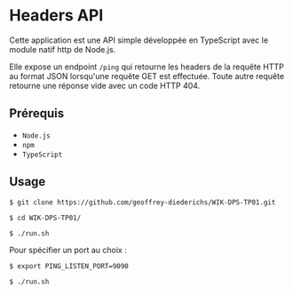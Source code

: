 # Headers API

Cette application est une API simple développée en TypeScript avec le module natif http de Node.js. 

Elle expose un endpoint `/ping` qui retourne les headers de la requête HTTP au format JSON lorsqu'une requête GET est effectuée. Toute autre requête retourne une réponse vide avec un code HTTP 404.

## Prérequis

- `Node.js`
- `npm`
- `TypeScript`

## Usage

```console
$ git clone https://github.com/geoffrey-diederichs/WIK-DPS-TP01.git

$ cd WIK-DPS-TP01/

$ ./run.sh
```

Pour spécifier un port au choix :

```console
$ export PING_LISTEN_PORT=9090

$ ./run.sh
```